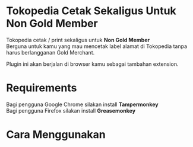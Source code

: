 # Tokopedia Cetak Sekaligus Untuk Non Gold Member

Tokopedia cetak / print sekaligus untuk **Non Gold Member**\
Berguna untuk kamu yang mau mencetak label alamat di Tokopedia tanpa harus berlangganan Gold Merchant.

Plugin ini akan berjalan di browser kamu sebagai tambahan extension.

# Requirements
Bagi pengguna Google Chrome silakan install **Tampermonkey**\
Bagi pengguna Firefox silakan install **Greasemonkey**

# Cara Menggunakan
